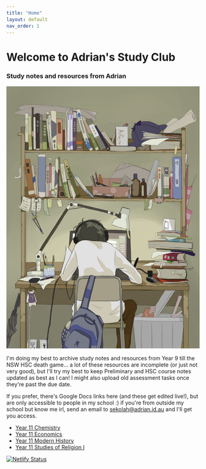 ```yaml
---
title: "Home"
layout: default
nav_order: 1
---
```


# Welcome to Adrian's Study Club
### Study notes and resources from Adrian

![Anime boy studying](animestudying.jpg)

I'm doing my best to archive study notes and resources from Year 9 till the NSW HSC death game... a lot of these resources are incomplete (or just not very good), but I'll try my best to keep Preliminary and HSC course notes updated as best as I can! I might also upload old assessment tasks once they're past the due date.

If you prefer, there's Google Docs links here (and these get edited live!), but are only accessible to people in my school :) if you're from outside my school but know me irl, send an email to sekolah@adrian.id.au and I'll get you access.

- [Year 11 Chemistry](https://docs.google.com/document/d/1bORolYkFFvgH_oJF_GRPHDJkylP2CaZSqps3qCPWyJg/edit?usp=sharing)
- [Year 11 Economics](https://docs.google.com/document/d/14pwp6ZBNkLiN1CLYiOGF3nVITVP-EXqK6-scKiymGfk/edit)
- [Year 11 Modern History](https://docs.google.com/document/d/1nw0PkRFUO1XJYUBvr-HzuHGbRvfO-StNbJWZBMirTR0/edit)
- [Year 11 Studies of Religion I](https://docs.google.com/document/d/1Cy0FgvYoCbGGWZJzRD4_S2j-0BC_onoYqNg5688Q7hg/edit)

[![Netlify Status](https://api.netlify.com/api/v1/badges/a01bbd12-618d-46e1-8120-dc5ba8a380d1/deploy-status)](https://app.netlify.com/sites/adrian-study-club/deploys)